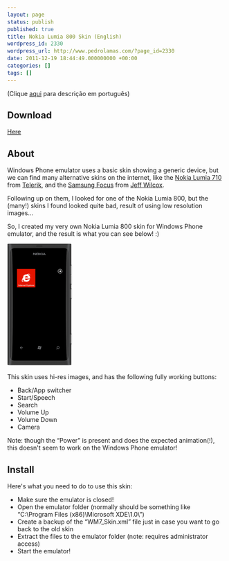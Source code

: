 ```yaml
---
layout: page
status: publish
published: true
title: Nokia Lumia 800 Skin (English)
wordpress_id: 2330
wordpress_url: http://www.pedrolamas.com/?page_id=2330
date: 2011-12-19 18:44:49.000000000 +00:00
categories: []
tags: []
---
```

(Clique [aqui](windows-phone/nokia-lumia-800-skin/) para descrição em português)

Download
--------

[Here](https://www.pedrolamas.com/windows-phone/nokia-lumia-800-skin/)

About
-----

Windows Phone emulator uses a basic skin showing a generic device, but we can find many alternative skins on the internet, like the [Nokia Lumia 710](http://blogs.telerik.com/blogs/posts/11-10-26/welcome-nokia-lumia-wp7-emulator-skin.aspx) from [Telerik](http://www.telerik.com/), and the [Samsung Focus](http://www.jeff.wilcox.name/2011/12/my-new-windows-phone-emulator-theme/) from [Jeff Wilcox](http://www.jeff.wilcox.name/).

Following up on them, I looked for one of the Nokia Lumia 800, but the (many!) skins I found looked quite bad, result of using low resolution images…

So, I created my very own Nokia Lumia 800 skin for Windows Phone emulator, and the result is what you can see below! :)

[![](wp-content/uploads/2011/12/Nokia-Lumia-800-skin-for-Windows-Phone-Emulator-thumb.png "Nokia Lumia 800 skin for Windows Phone Emulator")](wp-content/uploads/2011/12/Nokia-Lumia-800-skin-for-Windows-Phone-Emulator.png)

This skin uses hi-res images, and has the following fully working buttons:

-   Back/App switcher
-   Start/Speech
-   Search
-   Volume Up
-   Volume Down
-   Camera

Note: though the “Power” is present and does the expected animation(!), this doesn't seem to work on the Windows Phone emulator!

Install
-------

Here's what you need to do to use this skin:

-   Make sure the emulator is closed!
-   Open the emulator folder (normally should be something like “C:\\Program Files (x86)\\Microsoft XDE\\1.0\\”)
-   Create a backup of the “WM7\_Skin.xml” file just in case you want to go back to the old skin
-   Extract the files to the emulator folder (note: requires administrator access)
-   Start the emulator!

